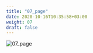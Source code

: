 ```yaml
---
title: "07_page"
date: 2020-10-16T10:35:58+03:00
weight: 07
draft: false
---
```


 ![07_page](/images/prerequisite/07_page.png)
